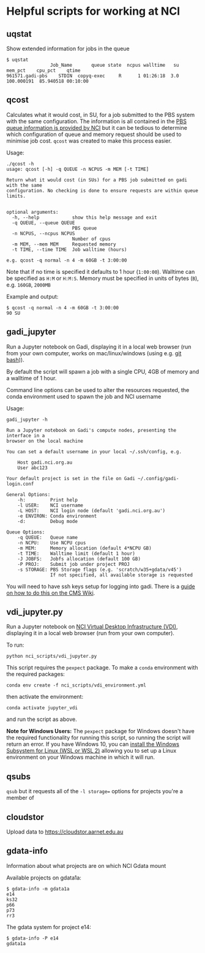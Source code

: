 Helpful scripts for working at NCI
==================================

uqstat
------

Show extended information for jobs in the queue

```
$ uqstat
                Job_Name       queue state  ncpus walltime   su     mem_pct    cpu_pct    qtime
961571.gadi-pbs    STDIN  copyq-exec     R      1 01:26:18  3.0  100.000191  85.940518 00:10:00
```

qcost
------

Calculates what it would cost, in SU, for a job submitted to the PBS system with the same configuration. 
The information is all contained in the [PBS queue information is provided by NCI](https://opus.nci.org.au/display/Help/Queue+Limits)
but it can be tedious to determine which configuration of queue and memory request should be used
to minimise job cost. `qcost` was created to make this process easier.

Usage:
```
./qcost -h
usage: qcost [-h] -q QUEUE -n NCPUS -m MEM [-t TIME]

Return what it would cost (in SUs) for a PBS job submitted on gadi with the same               
configuration. No checking is done to ensure requests are within queue limits.                 


optional arguments:
  -h, --help            show this help message and exit
  -q QUEUE, --queue QUEUE
                        PBS queue
  -n NCPUS, --ncpus NCPUS
                        Number of cpus
  -m MEM, --mem MEM     Requested memory
  -t TIME, --time TIME  Job walltime (hours)

e.g. qcost -q normal -n 4 -m 60GB -t 3:00:00
```

Note that if no time is specified it defaults to 1 hour (`1:00:00`). Walltime can be specified as `H:M` or `H:M:S`. Memory must be specified in units of bytes (`B`), e.g. `160GB`, `2000MB`

Example and output:
```
$ qcost -q normal -n 4 -m 60GB -t 3:00:00
90 SU
```

gadi_jupyter
------------

Run a Jupyter notebook on Gadi, displaying it in a local web browser 
(run from your own computer, works on mac/linux/windows (using e.g. [git bash](https://gitforwindows.org/))).

By default the script will spawn a job with a single CPU, 4GB of memory 
and a walltime of 1 hour.

Command line options can be used to alter the resources requested, the
conda environment used to spawn the job and NCI username

Usage:
```
gadi_jupyter -h

Run a Jupyter notebook on Gadi's compute nodes, presenting the interface in a
browser on the local machine

You can set a default username in your local ~/.ssh/config, e.g.

    Host gadi.nci.org.au
    User abc123

Your default project is set in the file on Gadi ~/.config/gadi-login.conf

General Options:
    -h:         Print help
    -l USER:    NCI username
    -L HOST:    NCI login node (default 'gadi.nci.org.au')
    -e ENVIRON: Conda environment
    -d:         Debug mode

Queue Options:
    -q QUEUE:   Queue name
    -n NCPU:    Use NCPU cpus
    -m MEM:     Memory allocation (default 4*NCPU GB)
    -t TIME:    Walltime limit (default 1 hour)
    -J JOBFS:   Jobfs allocation (default 100 GB)
    -P PROJ:    Submit job under project PROJ
    -s STORAGE: PBS Storage flags (e.g. 'scratch/w35+gdata/v45')
                If not specified, all available storage is requested

```

You will need to have ssh keys setup for logging into gadi. There is a 
[guide on how to do this on the CMS Wiki](http://climate-cms.wikis.unsw.edu.au/CLEx_induction#Step_2:_Set_up_your_Connection).

vdi_jupyter.py
--------------

Run a Jupyter notebook on 
[NCI Virtual Desktop Infrastructure (VDI)](https://opus.nci.org.au/display/Help/VDI+User+Guide), displaying it in a local web browser (run from your own computer).

To run:
```
python nci_scripts/vdi_jupyter.py
```

This script requires the `pexpect` package. To make a `conda` environment with the required 
packages:
```
conda env create -f nci_scripts/vdi_environment.yml
``` 
then activate the environment:
```
conda activate jupyter_vdi
```
and run the script as above.


**Note for Windows Users:**
The `pexpect` package for Windows doesn't have the required functionality for running this script, so running the script will return an error. If you have Windows 10, you can [install the Windows Subsystem for Linux (WSL or WSL 2)](https://docs.microsoft.com/en-us/windows/wsl/install-win10) allowing you to set up a Linux environment on your Windows machine in which it will run.


qsubs
-----

`qsub` but it requests all of the `-l storage=` options for projects you're a member of


cloudstor
---------

Upload data to https://cloudstor.aarnet.edu.au

gdata-info
----------

Information about what projects are on which NCI Gdata mount

Available projects on gdata1a:
```
$ gdata-info -m gdata1a
e14
ks32
p66
p73
rr3
```

The gdata system for project e14:
```
$ gdata-info -P e14
gdata1a
```
